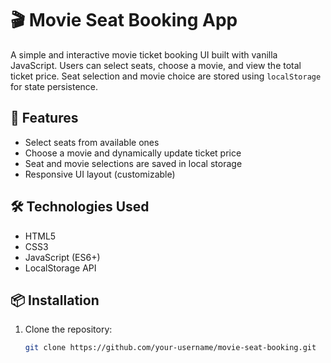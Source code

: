 # 🎬 Movie Seat Booking App

A simple and interactive movie ticket booking UI built with vanilla JavaScript. Users can select seats, choose a movie, and view the total ticket price. Seat selection and movie choice are stored using `localStorage` for state persistence.

## 🚀 Features

- Select seats from available ones
- Choose a movie and dynamically update ticket price
- Seat and movie selections are saved in local storage
- Responsive UI layout (customizable)

## 🛠️ Technologies Used

- HTML5
- CSS3
- JavaScript (ES6+)
- LocalStorage API

## 📦 Installation

1. Clone the repository:
   ```bash
   git clone https://github.com/your-username/movie-seat-booking.git
